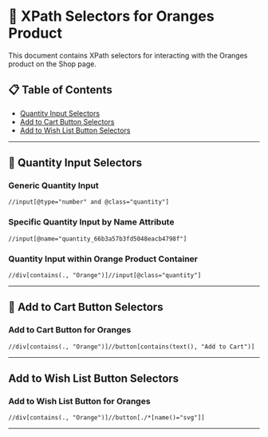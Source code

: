 # 🍊 XPath Selectors for Oranges Product

This document contains XPath selectors for interacting with the Oranges product on the Shop page.

## 📋 Table of Contents
- [Quantity Input Selectors](#quantity-input-selectors)
- [Add to Cart Button Selectors](#add-to-cart-button-selectors)
- [Add to Wish List Button Selectors](#add-to-wish-list-button-selectors)

---

## 🔢 Quantity Input Selectors

### Generic Quantity Input
```xpath
//input[@type="number" and @class="quantity"]
```

### Specific Quantity Input by Name Attribute
```xpath
//input[@name="quantity_66b3a57b3fd5048eacb4798f"]
```

### Quantity Input within Orange Product Container
```xpath
//div[contains(., "Orange")]//input[@class="quantity"]
```

---

## 🛒 Add to Cart Button Selectors

### Add to Cart Button for Oranges
```xpath
//div[contains(., "Orange")]//button[contains(text(), "Add to Cart")]
```
---

## Add to Wish List Button Selectors

### Add to Wish List Button for Oranges
```xpath
//div[contains(., "Orange")]//button[./*[name()="svg"]]
```
---

